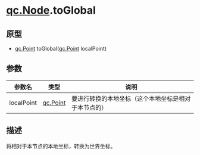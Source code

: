 # [qc.Node](CNode.md).toGlobal

## 原型
* [qc.Point](../geom/Point.md) toGlobal([qc.Point](../geom/Point.md) localPoint)

## 参数
| 参数名 | 类型 |  说明 |
| --------- | --------- | --------- |
| localPoint | [qc.Point](../geom/Point.md) | 要进行转换的本地坐标（这个本地坐标是相对于本节点的） |

## 描述
将相对于本节点的本地坐标，转换为世界坐标。
